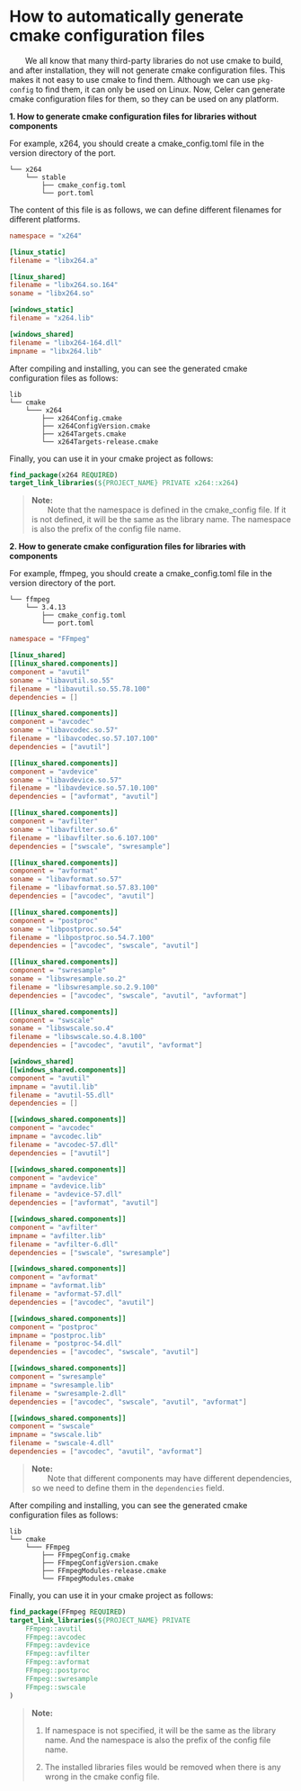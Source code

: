 # How to automatically generate cmake configuration files

&emsp;&emsp;We all know that many third-party libraries do not use cmake to build, and after installation, they will not generate cmake configuration files. This makes it not easy to use cmake to find them. Although we can use `pkg-config` to find them, it can only be used on Linux. Now, Celer can generate cmake configuration files for them, so they can be used on any platform.

**1. How to generate cmake configuration files for libraries without components**

For example, x264, you should create a cmake_config.toml file in the version directory of the port.

```
└── x264
    └── stable  
        ├── cmake_config.toml
        └── port.toml
```

The content of this file is as follows, we can define different filenames for different platforms.

```toml
namespace = "x264"

[linux_static]
filename = "libx264.a"

[linux_shared]
filename = "libx264.so.164"
soname = "libx264.so"

[windows_static]
filename = "x264.lib"

[windows_shared]
filename = "libx264-164.dll"
impname = "libx264.lib"

```

After compiling and installing, you can see the generated cmake configuration files as follows:

```
lib
└── cmake
    └─── x264
        ├── x264Config.cmake
        ├── x264ConfigVersion.cmake
        ├── x264Targets.cmake
        └── x264Targets-release.cmake
```

Finally, you can use it in your cmake project as follows:

```cmake
find_package(x264 REQUIRED)
target_link_libraries(${PROJECT_NAME} PRIVATE x264::x264)
```

> **Note:**  
> &emsp;&emsp;Note that the namespace is defined in the cmake_config file. If it is not defined, it will be the same as the library name. The namespace is also the prefix of the config file name.

**2. How to generate cmake configuration files for libraries with components**

For example, ffmpeg, you should create a cmake_config.toml file in the version directory of the port.

```
└── ffmpeg
    └── 3.4.13
        ├── cmake_config.toml
        └── port.toml
```

```toml
namespace = "FFmpeg"

[linux_shared]
[[linux_shared.components]]
component = "avutil"
soname = "libavutil.so.55"
filename = "libavutil.so.55.78.100"
dependencies = []

[[linux_shared.components]]
component = "avcodec"
soname = "libavcodec.so.57"
filename = "libavcodec.so.57.107.100"
dependencies = ["avutil"]

[[linux_shared.components]]
component = "avdevice"
soname = "libavdevice.so.57"
filename = "libavdevice.so.57.10.100"
dependencies = ["avformat", "avutil"]

[[linux_shared.components]]
component = "avfilter"
soname = "libavfilter.so.6"
filename = "libavfilter.so.6.107.100"
dependencies = ["swscale", "swresample"]

[[linux_shared.components]]
component = "avformat"
soname = "libavformat.so.57"
filename = "libavformat.so.57.83.100"
dependencies = ["avcodec", "avutil"]

[[linux_shared.components]]
component = "postproc"
soname = "libpostproc.so.54"
filename = "libpostproc.so.54.7.100"
dependencies = ["avcodec", "swscale", "avutil"]

[[linux_shared.components]]
component = "swresample"
soname = "libswresample.so.2"
filename = "libswresample.so.2.9.100"
dependencies = ["avcodec", "swscale", "avutil", "avformat"]

[[linux_shared.components]]
component = "swscale"
soname = "libswscale.so.4"
filename = "libswscale.so.4.8.100"
dependencies = ["avcodec", "avutil", "avformat"]

[windows_shared]
[[windows_shared.components]]
component = "avutil"
impname = "avutil.lib"
filename = "avutil-55.dll"
dependencies = []

[[windows_shared.components]]
component = "avcodec"
impname = "avcodec.lib"
filename = "avcodec-57.dll"
dependencies = ["avutil"]

[[windows_shared.components]]
component = "avdevice"
impname = "avdevice.lib"
filename = "avdevice-57.dll"
dependencies = ["avformat", "avutil"]

[[windows_shared.components]]
component = "avfilter"
impname = "avfilter.lib"
filename = "avfilter-6.dll"
dependencies = ["swscale", "swresample"]

[[windows_shared.components]]
component = "avformat"
impname = "avformat.lib"
filename = "avformat-57.dll"
dependencies = ["avcodec", "avutil"]

[[windows_shared.components]]
component = "postproc"
impname = "postproc.lib"
filename = "postproc-54.dll"
dependencies = ["avcodec", "swscale", "avutil"]

[[windows_shared.components]]
component = "swresample"
impname = "swresample.lib"
filename = "swresample-2.dll"
dependencies = ["avcodec", "swscale", "avutil", "avformat"]

[[windows_shared.components]]
component = "swscale"
impname = "swscale.lib"
filename = "swscale-4.dll"
dependencies = ["avcodec", "avutil", "avformat"]
```

> **Note:**  
> &emsp;&emsp;Note that different components may have different dependencies, so we need to define them in the `dependencies` field.

After compiling and installing, you can see the generated cmake configuration files as follows:

```
lib
└── cmake
    └─── FFmpeg
        ├── FFmpegConfig.cmake
        ├── FFmpegConfigVersion.cmake
        ├── FFmpegModules-release.cmake
        └── FFmpegModules.cmake
```

Finally, you can use it in your cmake project as follows:

```cmake
find_package(FFmpeg REQUIRED)
target_link_libraries(${PROJECT_NAME} PRIVATE
    FFmpeg::avutil
    FFmpeg::avcodec
    FFmpeg::avdevice
    FFmpeg::avfilter
    FFmpeg::avformat
    FFmpeg::postproc
    FFmpeg::swresample
    FFmpeg::swscale
)
```

> **Note:**  
> 1. If namespace is not specified, it will be the same as the library name. And the namespace is also the prefix of the config file name.  
>
> 2. The installed libraries files would be removed when there is any wrong in the cmake config file.
